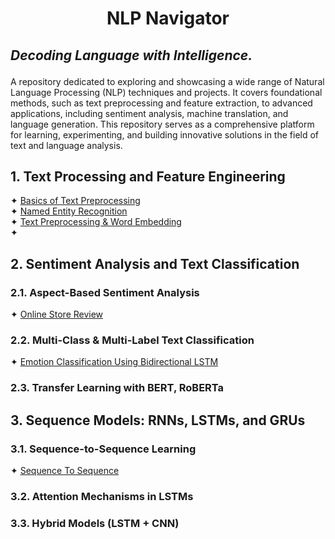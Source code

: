 # <p align="center">NLP Navigator</p>
## <i>Decoding Language with Intelligence.</i></p>


A repository dedicated to exploring and showcasing a wide range of Natural Language Processing (NLP) techniques and 
projects. It covers foundational methods, such as text preprocessing and feature extraction, to advanced applications, 
including sentiment analysis, machine translation, and language generation. This repository serves as a comprehensive 
platform for learning, experimenting, and building innovative solutions in the field of text and language analysis.

## 1. Text Processing and Feature Engineering
✦ [Basics of Text Preprocessing](a.%20Jupyter%20Notebooks/Basics%20of%20Text%20Preprocessing.ipynb)<br />
✦ [Named Entity Recognition](a.%20Jupyter%20Notebooks/Named%20Entity%20Recognition.ipynb)<br />
✦ [Text Preprocessing & Word Embedding](a.%20Jupyter%20Notebooks/Text%20Preprocessing%20&%20Word%20Embeddings.ipynb)<br />
✦ []()<br />

## 2. Sentiment Analysis and Text Classification  
### 2.1. Aspect-Based Sentiment Analysis
✦ [Online Store Review](a.%20Jupyter%20Notebooks/Online%20Store%20Reviews.ipynb)<br />

### 2.2. Multi-Class & Multi-Label Text Classification  
✦ [Emotion Classification Using Bidirectional LSTM](a.%20Jupyter%20Notebooks/Emotion%20Classification%20Using%20Bidirectional%20LSTM.ipynb)<br />

### 2.3. Transfer Learning with BERT, RoBERTa  


## 3. Sequence Models: RNNs, LSTMs, and GRUs  
### 3.1. Sequence-to-Sequence Learning  
✦ [Sequence To Sequence](a.%20Jupyter%20Notebooks/Sequence%20to%20sequence.ipynb)<br />

### 3.2. Attention Mechanisms in LSTMs  
### 3.3. Hybrid Models (LSTM + CNN)  
